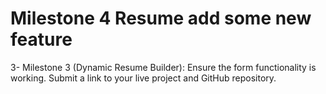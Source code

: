# Milestone 4 Resume add some new feature
3- Milestone 3 (Dynamic Resume Builder): Ensure the form functionality is working. Submit a link to your live project and GitHub repository.
